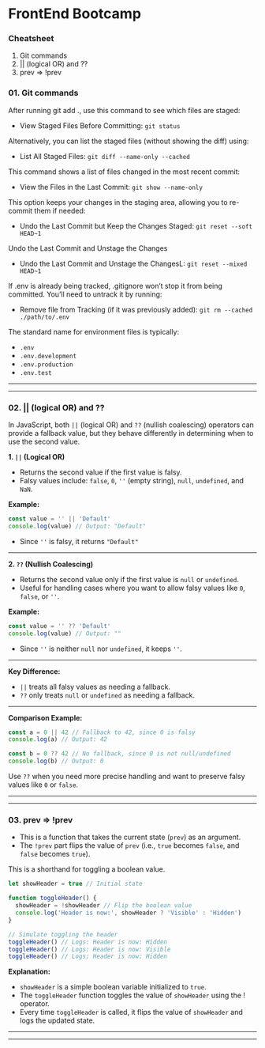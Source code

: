 # FrontEnd Bootcamp

### Cheatsheet

1.  Git commands
2.  || (logical OR) and ??
3.  prev => !prev

### 01. Git commands

After running git add ., use this command to see which files are staged:

- View Staged Files Before Committing: `git status`

Alternatively, you can list the staged files (without showing the diff) using:

- List All Staged Files: `git diff --name-only --cached`

This command shows a list of files changed in the most recent commit:

- View the Files in the Last Commit: `git show --name-only`

This option keeps your changes in the staging area, allowing you to re-commit them if needed:

- Undo the Last Commit but Keep the Changes Staged: `git reset --soft HEAD~1`

Undo the Last Commit and Unstage the Changes

- Undo the Last Commit and Unstage the ChangesL: `git reset --mixed HEAD~1`

If .env is already being tracked, .gitignore won’t stop it from being committed. You’ll need to untrack it by running:

- Remove file from Tracking (if it was previously added): `git rm --cached ./path/to/.env`

The standard name for environment files is typically:

- `.env`
- `.env.development`
- `.env.production`
- `.env.test`

---

---

### 02. || (logical OR) and ??

In JavaScript, both `||` (logical OR) and `??` (nullish coalescing) operators can provide a fallback value, but they behave differently in determining when to use the second value.

**1. `||` (Logical OR)**

- Returns the second value if the first value is falsy.
- Falsy values include: `false`, `0`, `''` (empty string), `null`, `undefined`, and `NaN`.

**Example:**

```javascript
const value = '' || 'Default'
console.log(value) // Output: "Default"
```

- Since `''` is falsy, it returns `"Default"`

---

**2. `??` (Nullish Coalescing)**

- Returns the second value only if the first value is `null` or `undefined`.
- Useful for handling cases where you want to allow falsy values like `0`, `false`, or `''`.

**Example:**

```javascript
const value = '' ?? 'Default'
console.log(value) // Output: ""
```

- Since `''` is neither `null` nor `undefined`, it keeps `''`.

---

**Key Difference:**

- `||` treats all falsy values as needing a fallback.
- `??` only treats `null` or `undefined` as needing a fallback.

---

**Comparison Example:**

```javascript
const a = 0 || 42 // Fallback to 42, since 0 is falsy
console.log(a) // Output: 42

const b = 0 ?? 42 // No fallback, since 0 is not null/undefined
console.log(b) // Output: 0
```

Use `??` when you need more precise handling and want to preserve falsy values like `0` or `false`.

---

---

### 03. prev => !prev

- This is a function that takes the current state (`prev`) as an argument.
- The `!prev` part flips the value of `prev` (i.e., `true` becomes `false`, and `false` becomes `true`).

This is a shorthand for toggling a boolean value.

```javascript
let showHeader = true // Initial state

function toggleHeader() {
  showHeader = !showHeader // Flip the boolean value
  console.log('Header is now:', showHeader ? 'Visible' : 'Hidden')
}

// Simulate toggling the header
toggleHeader() // Logs: Header is now: Hidden
toggleHeader() // Logs: Header is now: Visible
toggleHeader() // Logs: Header is now: Hidden
```

**Explanation:**

- `showHeader` is a simple boolean variable initialized to `true`.
- The `toggleHeader` function toggles the value of `showHeader` using the ! operator.
- Every time `toggleHeader` is called, it flips the value of `showHeader` and logs the updated state.

---

---
